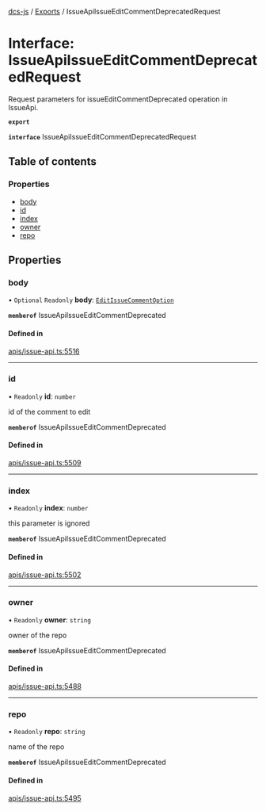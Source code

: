 [dcs-js](../README.md) / [Exports](../modules.md) / IssueApiIssueEditCommentDeprecatedRequest

# Interface: IssueApiIssueEditCommentDeprecatedRequest

Request parameters for issueEditCommentDeprecated operation in IssueApi.

**`export`**

**`interface`** IssueApiIssueEditCommentDeprecatedRequest

## Table of contents

### Properties

- [body](IssueApiIssueEditCommentDeprecatedRequest.md#body)
- [id](IssueApiIssueEditCommentDeprecatedRequest.md#id)
- [index](IssueApiIssueEditCommentDeprecatedRequest.md#index)
- [owner](IssueApiIssueEditCommentDeprecatedRequest.md#owner)
- [repo](IssueApiIssueEditCommentDeprecatedRequest.md#repo)

## Properties

### <a id="body" name="body"></a> body

• `Optional` `Readonly` **body**: [`EditIssueCommentOption`](EditIssueCommentOption.md)

**`memberof`** IssueApiIssueEditCommentDeprecated

#### Defined in

[apis/issue-api.ts:5516](https://github.com/unfoldingWord/dcs-js/blob/b29eb7a/apis/issue-api.ts#L5516)

___

### <a id="id" name="id"></a> id

• `Readonly` **id**: `number`

id of the comment to edit

**`memberof`** IssueApiIssueEditCommentDeprecated

#### Defined in

[apis/issue-api.ts:5509](https://github.com/unfoldingWord/dcs-js/blob/b29eb7a/apis/issue-api.ts#L5509)

___

### <a id="index" name="index"></a> index

• `Readonly` **index**: `number`

this parameter is ignored

**`memberof`** IssueApiIssueEditCommentDeprecated

#### Defined in

[apis/issue-api.ts:5502](https://github.com/unfoldingWord/dcs-js/blob/b29eb7a/apis/issue-api.ts#L5502)

___

### <a id="owner" name="owner"></a> owner

• `Readonly` **owner**: `string`

owner of the repo

**`memberof`** IssueApiIssueEditCommentDeprecated

#### Defined in

[apis/issue-api.ts:5488](https://github.com/unfoldingWord/dcs-js/blob/b29eb7a/apis/issue-api.ts#L5488)

___

### <a id="repo" name="repo"></a> repo

• `Readonly` **repo**: `string`

name of the repo

**`memberof`** IssueApiIssueEditCommentDeprecated

#### Defined in

[apis/issue-api.ts:5495](https://github.com/unfoldingWord/dcs-js/blob/b29eb7a/apis/issue-api.ts#L5495)
